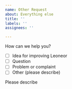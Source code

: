 ```yaml
---
name: Other Request
about: Everything else
title: ''
labels: ''
assignees: ''

---
```


How can we help you?

- [ ]  Idea for improving Leoneor
- [ ]  Question
- [ ]  Problem or complaint
- [ ]  Other (please describe)

Please describe

